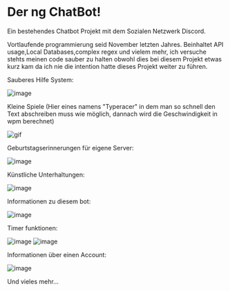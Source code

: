 # Der ng ChatBot!

Ein bestehendes Chatbot Projekt mit dem Sozialen Netzwerk Discord.

Vortlaufende programmierung seid November letzten Jahres.
Beinhaltet API usage,Local Databases,complex regex und vielem mehr, ich versuche stehts meinen code sauber zu halten obwohl dies bei diesem Projekt etwas kurz kam da ich nie die intention hatte dieses Projekt weiter zu führen.

Sauberes Hilfe System:

![image](https://user-images.githubusercontent.com/76885566/116799797-d4e19980-aafb-11eb-96fe-8dfbb0c42f55.png)

Kleine Spiele (Hier eines namens "Typeracer" in dem man so schnell den Text abschreiben muss wie möglich, dannach wird die Geschwindigkeit in wpm berechnet)

![gif](https://s3.gifyu.com/images/j72ZhlkFJS.gif)

Geburtstagserinnerungen für eigene Server:

![image](https://user-images.githubusercontent.com/76885566/116799817-06f2fb80-aafc-11eb-8699-59d3bf9a515f.png)

Künstliche Unterhaltungen:

![image](https://user-images.githubusercontent.com/76885566/116799845-30138c00-aafc-11eb-9443-f563e0abf7ba.png)

Informationen zu diesem bot:

![image](https://user-images.githubusercontent.com/76885566/116799989-63a2e600-aafd-11eb-9d63-07f10d66e4f9.png)

Timer funktionen:

![image](https://user-images.githubusercontent.com/76885566/116800065-fc396600-aafd-11eb-8f9b-34f2e821757d.png)
![image](https://user-images.githubusercontent.com/76885566/116800107-563a2b80-aafe-11eb-99ef-fa08f6f41f27.png)



Informationen über einen Account:

![image](https://user-images.githubusercontent.com/76885566/116799968-4110cd00-aafd-11eb-90ca-517a39042906.png)


Und vieles mehr...
